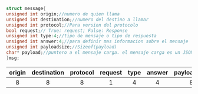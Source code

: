 ``` c
struct message{
unsigned int origin;//numero de quien llama
unsigned int destination;//numero del destino a llamar
unsigned int protocol;//Para version del protocolo
bool request;// True: request; False: Response
unsigned int type:4;//tipo de mensaje o tipo de respuesta
unsigned int answer:4;//para definir mas informacion sobre el mensaje
unsigned int payloadsize;//Sizeof(payload)
char* payload;//puntero a el mensaje carga. el mensaje carga es un JSON
}msg;
```
| origin | destination | protocol | request | type | answer | payloadsize |     payload     |
| :----: | :---------: | :------: | :-----: | :--: | :----: | :---------: | :-------------: |
|   8    |      8      |    8     |    1    |  4   |   4    |      8      | ~~payloadsize~~ |

